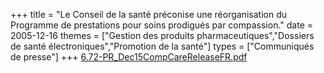 +++
title = "Le Conseil de la santé préconise une réorganisation du Programme de prestations pour soins prodigués par compassion."
date = 2005-12-16
themes = ["Gestion des produits pharmaceutiques","Dossiers de santé électroniques","Promotion de la santé"]
types = ["Communiqués de presse"]
+++
[6.72-PR_Dec15CompCareReleaseFR.pdf](/files/6.72-PR_Dec15CompCareReleaseFR.pdf)
